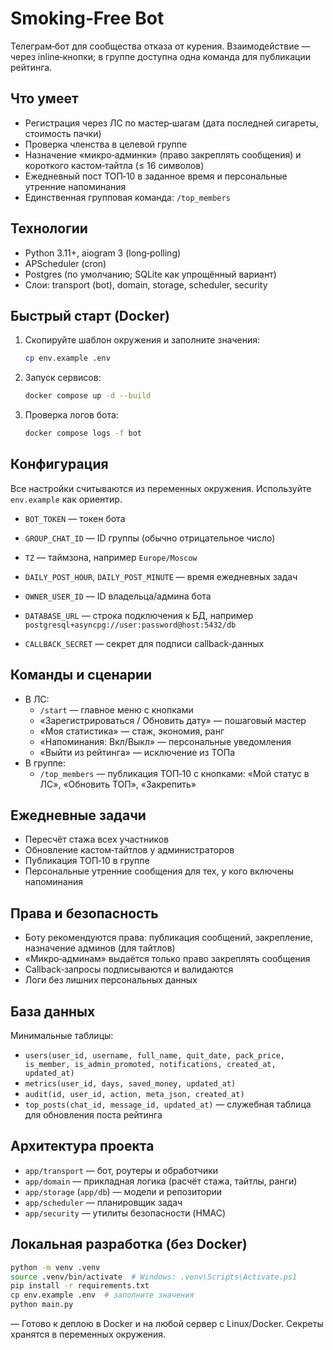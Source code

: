 # Smoking‑Free Bot

Телеграм‑бот для сообщества отказа от курения. Взаимодействие — через inline‑кнопки; в группе доступна одна команда для публикации рейтинга.

## Что умеет
- Регистрация через ЛС по мастер‑шагам (дата последней сигареты, стоимость пачки)
- Проверка членства в целевой группе
- Назначение «микро‑админки» (право закреплять сообщения) и короткого кастом‑тайтла (≤ 16 символов)
- Ежедневный пост ТОП‑10 в заданное время и персональные утренние напоминания
- Единственная групповая команда: `/top_members`

## Технологии
- Python 3.11+, aiogram 3 (long‑polling)
- APScheduler (cron)
- Postgres (по умолчанию; SQLite как упрощённый вариант)
- Слои: transport (bot), domain, storage, scheduler, security

## Быстрый старт (Docker)
1) Скопируйте шаблон окружения и заполните значения:
   ```bash
   cp env.example .env
   ```
2) Запуск сервисов:
   ```bash
   docker compose up -d --build
   ```
3) Проверка логов бота:
   ```bash
   docker compose logs -f bot
   ```

## Конфигурация
Все настройки считываются из переменных окружения. Используйте `env.example` как ориентир.
- `BOT_TOKEN` — токен бота
- `GROUP_CHAT_ID` — ID группы (обычно отрицательное число)

- `TZ` — таймзона, например `Europe/Moscow`
- `DAILY_POST_HOUR`, `DAILY_POST_MINUTE` — время ежедневных задач
- `OWNER_USER_ID` — ID владельца/админа бота
- `DATABASE_URL` — строка подключения к БД, например `postgresql+asyncpg://user:password@host:5432/db`
- `CALLBACK_SECRET` — секрет для подписи callback‑данных

## Команды и сценарии
- В ЛС:
  - `/start` — главное меню с кнопками
  - «Зарегистрироваться / Обновить дату» — пошаговый мастер
  - «Моя статистика» — стаж, экономия, ранг
  - «Напоминания: Вкл/Выкл» — персональные уведомления
  - «Выйти из рейтинга» — исключение из ТОПа
- В группе:
  - `/top_members` — публикация ТОП‑10 с кнопками: «Мой статус в ЛС», «Обновить ТОП», «Закрепить»

## Ежедневные задачи
- Пересчёт стажа всех участников
- Обновление кастом‑тайтлов у администраторов
- Публикация ТОП‑10 в группе
- Персональные утренние сообщения для тех, у кого включены напоминания

## Права и безопасность
- Боту рекомендуются права: публикация сообщений, закрепление, назначение админов (для тайтлов)
- «Микро‑админам» выдаётся только право закреплять сообщения
- Callback‑запросы подписываются и валидаются
- Логи без лишних персональных данных

## База данных
Минимальные таблицы:
- `users(user_id, username, full_name, quit_date, pack_price, is_member, is_admin_promoted, notifications, created_at, updated_at)`
- `metrics(user_id, days, saved_money, updated_at)`
- `audit(id, user_id, action, meta_json, created_at)`
- `top_posts(chat_id, message_id, updated_at)` — служебная таблица для обновления поста рейтинга

## Архитектура проекта
- `app/transport` — бот, роутеры и обработчики
- `app/domain` — прикладная логика (расчёт стажа, тайтлы, ранги)
- `app/storage` (`app/db`) — модели и репозитории
- `app/scheduler` — планировщик задач
- `app/security` — утилиты безопасности (HMAC)

## Локальная разработка (без Docker)
```bash
python -m venv .venv
source .venv/bin/activate  # Windows: .venv\Scripts\Activate.ps1
pip install -r requirements.txt
cp env.example .env  # заполните значения
python main.py
```

— Готово к деплою в Docker и на любой сервер с Linux/Docker. Секреты хранятся в переменных окружения.